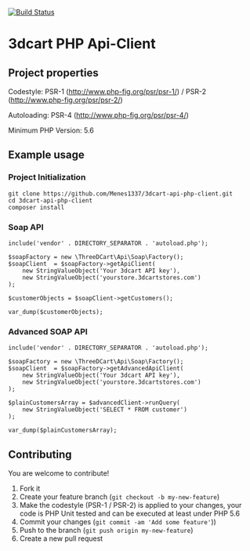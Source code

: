 [![Build Status](https://travis-ci.org/Menes1337/3dcart-api-php-client.svg?branch=master)](https://travis-ci.org/Menes1337/3dcart-api-php-client)

# 3dcart PHP Api-Client

## Project properties

Codestyle: PSR-1 (http://www.php-fig.org/psr/psr-1/) / PSR-2 (http://www.php-fig.org/psr/psr-2/)

Autoloading: PSR-4 (http://www.php-fig.org/psr/psr-4/)

Minimum PHP Version: 5.6

## Example usage

### Project Initialization
    
    git clone https://github.com/Menes1337/3dcart-api-php-client.git
    cd 3dcart-api-php-client
    composer install
    
### Soap API
    include('vendor' . DIRECTORY_SEPARATOR . 'autoload.php');
        
    $soapFactory = new \ThreeDCart\Api\Soap\Factory();
    $soapClient  = $soapFactory->getApiClient(
        new StringValueObject('Your 3dcart API key'),
        new StringValueObject('yourstore.3dcartstores.com')
    );

    $customerObjects = $soapClient->getCustomers();

    var_dump($customerObjects);
    
### Advanced SOAP API
    include('vendor' . DIRECTORY_SEPARATOR . 'autoload.php');
    
    $soapFactory = new \ThreeDCart\Api\Soap\Factory();
    $soapClient  = $soapFactory->getAdvancedApiClient(
        new StringValueObject('Your 3dcart API key'),
        new StringValueObject('yourstore.3dcartstores.com')
    );

    $plainCustomersArray = $advancedClient->runQuery(
        new StringValueObject('SELECT * FROM customer')
    );

    var_dump($plainCustomersArray);


## Contributing

You are welcome to contribute!

1. Fork it
2. Create your feature branch (`git checkout -b my-new-feature`)
3. Make the codestyle (PSR-1 / PSR-2) is applied to your changes, your code is PHP Unit tested and can be executed at least under PHP 5.6
4. Commit your changes (`git commit -am 'Add some feature'`))
5. Push to the branch (`git push origin my-new-feature`)
6. Create a new pull request
